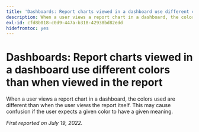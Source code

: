 ```yaml
---
title: 'Dashboards: Report charts viewed in a dashboard use different colors than when viewed in the report'
description: When a user views a report chart in a dashboard, the colors used are different than when the user views the report itself. This may cause confusion if the user expects a given color to have a given meaning.
exl-id: cfd8b018-c0d9-447a-b318-42938bd82edd
hidefromtoc: yes
---
```

# Dashboards: Report charts viewed in a dashboard use different colors than when viewed in the report

When a user views a report chart in a dashboard, the colors used are different than when the user views the report itself. This may cause confusion if the user expects a given color to have a given meaning.

_First reported on July 19, 2022._
